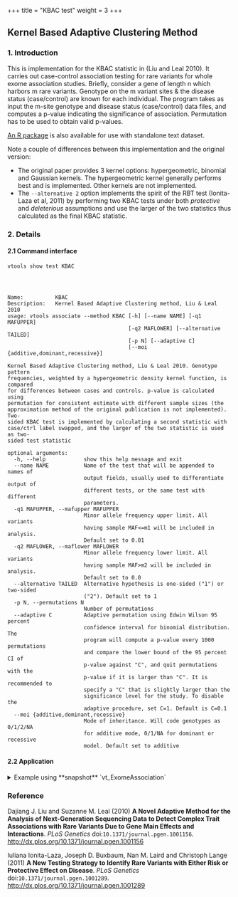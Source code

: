 +++
title = "KBAC test"
weight = 3
+++



## Kernel Based Adaptive Clustering Method 



### 1. Introduction

This is implementation for the KBAC statistic in (Liu and Leal 2010). It carries out case-control association testing for rare variants for whole exome association studies. Briefly, consider a gene of length n which harbors m rare variants. Genotype on the m variant sites & the disease status (case/control) are known for each individual. The program takes as input the m-site genotype and disease status (case/control) data files, and computes a p-value indicating the significance of association. Permutation has to be used to obtain valid p-values. 

[An R package][1] is also available for use with standalone text dataset. 

Note a couple of differences between this implementation and the original version: 



*   The original paper provides 3 kernel options: hypergeometric, binomial and Gaussian kernels. The hypergeometric kernel generally performs best and is implemented. Other kernels are not implemented. 
*   The `--alternative 2` option implements the spirit of the RBT test (Ionita-Laza et al, 2011) by performing two KBAC tests under both *protective* and *deleterious* assumptions and use the larger of the two statistics thus calculated as the final KBAC statistic. 



### 2. Details

#### 2.1 Command interface

    vtools show test KBAC
    



    Name:          KBAC
    Description:   Kernel Based Adaptive Clustering method, Liu & Leal 2010
    usage: vtools associate --method KBAC [-h] [--name NAME] [-q1 MAFUPPER]
                                          [-q2 MAFLOWER] [--alternative TAILED]
                                          [-p N] [--adaptive C]
                                          [--moi {additive,dominant,recessive}]
    
    Kernel Based Adaptive Clustering method, Liu & Leal 2010. Genotype pattern
    frequencies, weighted by a hypergeometric density kernel function, is compared
    for differences between cases and controls. p-value is calculated using
    permutation for consistent estimate with different sample sizes (the
    approximation method of the original publication is not implemented). Two-
    sided KBAC test is implemented by calculating a second statistic with
    case/ctrl label swapped, and the larger of the two statistic is used as two-
    sided test statistic
    
    optional arguments:
      -h, --help            show this help message and exit
      --name NAME           Name of the test that will be appended to names of
                            output fields, usually used to differentiate output of
                            different tests, or the same test with different
                            parameters.
      -q1 MAFUPPER, --mafupper MAFUPPER
                            Minor allele frequency upper limit. All variants
                            having sample MAF<=m1 will be included in analysis.
                            Default set to 0.01
      -q2 MAFLOWER, --maflower MAFLOWER
                            Minor allele frequency lower limit. All variants
                            having sample MAF>m2 will be included in analysis.
                            Default set to 0.0
      --alternative TAILED  Alternative hypothesis is one-sided ("1") or two-sided
                            ("2"). Default set to 1
      -p N, --permutations N
                            Number of permutations
      --adaptive C          Adaptive permutation using Edwin Wilson 95 percent
                            confidence interval for binomial distribution. The
                            program will compute a p-value every 1000 permutations
                            and compare the lower bound of the 95 percent CI of
                            p-value against "C", and quit permutations with the
                            p-value if it is larger than "C". It is recommended to
                            specify a "C" that is slightly larger than the
                            significance level for the study. To disable the
                            adaptive procedure, set C=1. Default is C=0.1
      --moi {additive,dominant,recessive}
                            Mode of inheritance. Will code genotypes as 0/1/2/NA
                            for additive mode, 0/1/NA for dominant or recessive
                            model. Default set to additive
    



#### 2.2 Application

<details><summary> Example using **snapshot** `vt_ExomeAssociation`</summary> 



    vtools associate rare status -m "KBAC --name kbac -p 5000" --group_by refGene.name2 --to_db\
     kbac -j8 > kbac.txt
    



    INFO: 3180 samples are found
    INFO: 2632 groups are found
    INFO: Starting 8 processes to load genotypes
    Loading genotypes: 100% [=====================] 3,180 34.4/s in 00:01:32
    Testing for association: 100% [=====================] 2,632/591 18.9/s in 00:02:19
    INFO: Association tests on 2632 groups have completed. 591 failed.
    INFO: Using annotation DB kbac in project test.
    INFO: Annotation database used to record results of association tests. Created on Wed, 30 Jan 2013 05:26:43
    



    vtools show fields | grep kbac
    



    kbac.refGene_name2           refGene_name2
    kbac.sample_size_kbac        sample size
    kbac.num_variants_kbac       number of variants in each group (adjusted for specified MAF
    kbac.total_mac_kbac          total minor allele counts in a group (adjusted for MOI)
    kbac.statistic_kbac          test statistic.
    kbac.pvalue_kbac             p-value
    kbac.std_error_kbac          Empirical estimate of the standard deviation of statistic
    kbac.num_permutations_kbac   number of permutations at which p-value is evaluated
    



    head kbac.txt
    



    refGene_name2   sample_size_kbac        num_variants_kbac       total_mac_kbac  statistic_kbac  pvalue_kbac     std_error_kbac  num_permutations_kbac
    ABCG5   3180    6       87      0.00610092      0.353646        0.00629806      1000
    ABCB6   3180    7       151     0.00375831      0.633367        0.00807416      1000
    ABCB10  3180    6       122     0.0157014       0.0973805       0.00733189      5000
    ABCG8   3180    12      152     -0.00160383     0.876124        0.00861691      1000
    ABCA4   3180    43      492     0.0293608       0.387612        0.0142427       1000
    ABHD1   3180    5       29      -0.000709548    0.732268        0.00400521      1000
    ABCA12  3180    28      312     0.015846        0.509491        0.011858        1000
    ABL2    3180    4       41      0.000628395     0.553447        0.00456862      1000
    ACADL   3180    5       65      0.00239811      0.501499        0.00545028      1000
    

</details>

### Reference
 
 Dajiang J. Liu and Suzanne M. Leal (2010) **A Novel Adaptive Method for the Analysis of Next-Generation Sequencing Data to Detect Complex Trait Associations with Rare Variants Due to Gene Main Effects and Interactions**. *PLoS Genetics* doi:`10.1371/journal.pgen.1001156`. <http://dx.plos.org/10.1371/journal.pgen.1001156>
 
 Iuliana Ionita-Laza, Joseph D. Buxbaum, Nan M. Laird and Christoph Lange (2011) **A New Testing Strategy to Identify Rare Variants with Either Risk or Protective Effect on Disease**. *PLoS Genetics* doi:`10.1371/journal.pgen.1001289`. <http://dx.plos.org/10.1371/journal.pgen.1001289>
 
  [1]: http://code.google.com/p/kbac-statistic-implementation/
